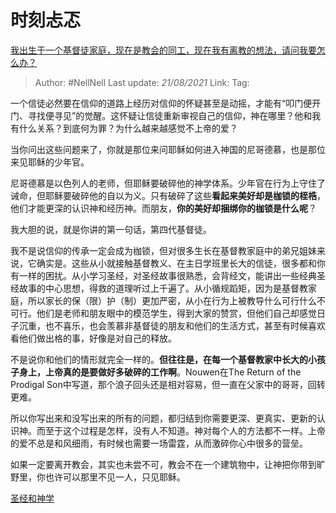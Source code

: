 # 时刻忐忑
[我出生于一个基督徒家庭，现在是教会的同工，现在我有离教的想法，请问我要怎么办？](https://www.zhihu.com/question/268836515/answer/342653358)

> Author: #NellNell 
> Last update: *21/08/2021* 
> Link:
> Tag: 

一个信徒必然要在信仰的道路上经历对信仰的怀疑甚至是动摇，才能有“叩门便开门、寻找便寻见”的觉醒。这怀疑让信徒重新审视自己的信仰，神在哪里？他和我有什么关系？到底何为罪？为什么越来越感觉不上帝的爱？

当你问出这些问题来了，你就是那位来问耶稣如何进入神国的尼哥德慕，也是那位来见耶稣的少年官。

尼哥德慕是以色列人的老师，但耶稣要破碎他的神学体系。少年官在行为上守住了诫命，但耶稣要破碎他的自以为义。只有破碎了这些**看起来美好却是枷锁的桎梏**，他们才能更深的认识神和经历神。而朋友，**你的美好却捆绑你的枷锁是什么呢**？

我大胆的说，就是你讲的第一句话，第四代基督徒。

我不是说信仰的传承一定会成为枷锁，但对很多生长在基督教家庭中的弟兄姐妹来说，它确实是。这些从小就接触基督教义、在主日学班里长大的信徒，很多都和你有一样的困扰。从小学习圣经，对圣经故事很熟悉，会背经文，能讲出一些经典圣经故事的中心思想，得救的道理听过上千遍了。从小循规蹈矩，因为是基督教家庭，所以家长的保（限）护（制）更加严密，从小在行为上被教导什么可行什么不可行。他们是老师和朋友眼中的模范学生，得到大家的赞赏，但他们自己却感觉日子沉重，也不喜乐，也会羡慕非基督徒的朋友和他们的生活方式，甚至有时候喜欢看他们做出格的事，好像是对自己的释放。

不是说你和他们的情形就完全一样的。**但往往是，在每一个基督教家中长大的小孩子身上，上帝真的是要做好多破碎的工作啊**。Nouwen在The Return of the Prodigal Son中写道，那个浪子回头还是相对容易，但一直在父家中的哥哥，回转更难。

所以你写出来和没写出来的所有的问题，都归结到你需要更深、更真实、更新的认识神。而至于这个过程是怎样，没有人不知道。神对每个人的方法都不一样。上帝的爱不总是和风细雨，有时候也需要一场雷霆，从而激碎你心中很多的营垒。

如果一定要离开教会，其实也未尝不可，教会不在一个建筑物中，让神把你带到旷野里，你也许可以那里不见一人，只见耶稣。

[圣经和神学](https://www.zhihu.com/collection/313814574)